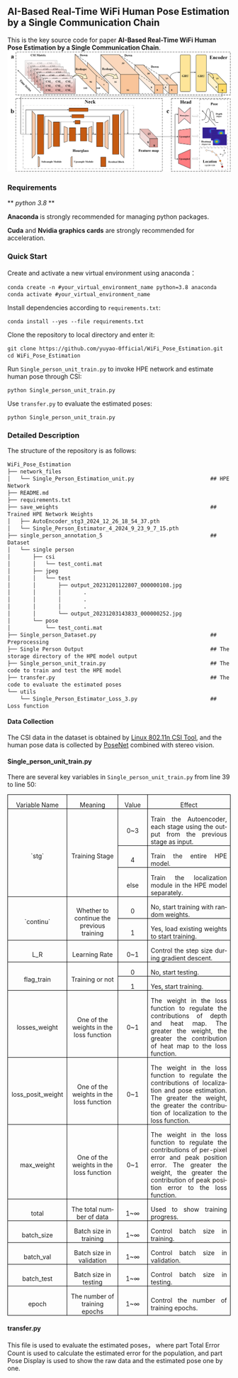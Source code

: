 ## **AI-Based Real-Time WiFi Human Pose Estimation by a Single Communication Chain**
This is the key source code for paper **AI-Based Real-Time WiFi Human Pose Estimation by a Single Communication Chain**.
![Network Design](https://github.com/yuyao-0fficial/WiFi_Pose_Estimation/blob/main/Network_Design.png "HPE Network Design")


### **Requirements**
** *python 3.8* **

**Anaconda** is strongly recommended for managing python packages.

**Cuda** and **Nvidia graphics cards** are strongly recommended for acceleration.

### **Quick Start**
Create and activate a new virtual environment using anaconda：
```
conda create -n #your_virtual_environment_name python=3.8 anaconda
conda activate #your_virtual_environment_name
```

Install dependencies according to `requirements.txt`:
```
conda install --yes --file requirements.txt
```

Clone the repository to local directory and enter it:
```
git clone https://github.com/yuyao-0fficial/WiFi_Pose_Estimation.git
cd WiFi_Pose_Estimation
```

Run `Single_person_unit_train.py` to invoke HPE network and estimate human pose through CSI:
```
python Single_person_unit_train.py
```

Use `transfer.py` to evaluate the estimated poses:
```
python Single_person_unit_train.py
```


### **Detailed Description**
The structure of the repository is as follows:
```
WiFi_Pose_Estimation
├── network_files
│   └── Single_Person_Estimation_unit.py                        ## HPE Network
├── README.md
├── requirements.txt
├── save_weights                                                ## Trained HPE Network Weights
│   ├── AutoEncoder_stg3_2024_12_26_18_54_37.pth
│   └── Single_Person_Estimator_4_2024_9_23_9_7_15.pth
├── single_person_annotation_5                                  ## Dataset
│   └── single person
│       ├── csi
│       │   └── test_conti.mat
│       ├── jpeg
│       │   └── test
│       │       ├── output_20231201122807_000000108.jpg
│       │       │       .
│       │       │       .
│       │       │       .
│       │       └── output_20231203143833_000000252.jpg
│       └── pose
│           └── test_conti.mat
├── Single_person_Dataset.py                                    ## Preprocessing
├── Single Person Output                                        ## The storage directory of the HPE model output
├── Single_person_unit_train.py                                 ## The code to train and test the HPE model
├── transfer.py                                                 ## The code to evaluate the estimated poses
└── utils
    └── Single_Person_Estimator_Loss_3.py                       ## Loss function
```

#### **Data Collection**
The CSI data in the dataset is obtained by [Linux 802.11n CSI Tool](https://github.com/spanev/linux-80211n-csitool), and the human pose data is collected by [PoseNet](https://github.com/mks0601/3DMPPE_POSENET_RELEASE) combined with stereo vision.

#### **Single_person_unit_train.py**
There are several key variables in `Single_person_unit_train.py` from line 39 to line 50: 
<table class="MsoNormalTable" border="0" cellspacing="0" cellpadding="0" style="border-collapse:collapse;mso-yfti-tbllook:1184;mso-padding-alt:0cm 0cm 0cm 0cm">
 <tbody><tr style="mso-yfti-irow:0;mso-yfti-firstrow:yes;height:12.45pt">
  <td width="123" valign="top" style="width:92.2pt;border:solid windowtext 1.0pt;
  padding:0cm 5.4pt 0cm 5.4pt;height:12.45pt">
  <p class="MsoNormal" align="center" style="margin-bottom:0cm;text-align:center;
  line-height:normal"><span lang="EN-US">Variable Name</span></p>
  </td>
  <td width="170" valign="top" style="width:127.55pt;border:solid windowtext 1.0pt;
  border-left:none;padding:0cm 5.4pt 0cm 5.4pt;height:12.45pt">
  <p class="MsoNormal" align="center" style="margin-bottom:0cm;text-align:center;
  line-height:normal"><span lang="EN-US">Meaning</span></p>
  </td>
  <td width="75" valign="top" style="width:56.3pt;border:solid windowtext 1.0pt;
  border-left:none;padding:0cm 5.4pt 0cm 5.4pt;height:12.45pt">
  <p class="MsoNormal" align="center" style="margin-bottom:0cm;text-align:center;
  line-height:normal"><span lang="EN-US">Value</span></p>
  </td>
  <td width="312" valign="top" style="width:233.85pt;border:solid windowtext 1.0pt;
  border-left:none;padding:0cm 5.4pt 0cm 5.4pt;height:12.45pt">
  <p class="MsoNormal" align="center" style="margin-bottom:0cm;text-align:center;
  line-height:normal"><span lang="EN-US">Effect</span></p>
  </td>
 </tr>
 <tr style="mso-yfti-irow:1;height:38.5pt">
  <td width="123" rowspan="3" style="width:92.2pt;border:solid windowtext 1.0pt;
  border-top:none;padding:0cm 5.4pt 0cm 5.4pt;height:38.5pt">
  <p class="MsoNormal" align="center" style="margin-bottom:0cm;text-align:center;
  line-height:normal"><span lang="EN-US">`stg`</span></p>
  </td>
  <td width="170" rowspan="3" style="width:127.55pt;border-top:none;border-left:
  none;border-bottom:solid windowtext 1.0pt;border-right:solid windowtext 1.0pt;
  padding:0cm 5.4pt 0cm 5.4pt;height:38.5pt">
  <p class="MsoNormal" align="center" style="margin-bottom:0cm;text-align:center;
  line-height:normal"><span lang="EN-US">Training Stage</span></p>
  </td>
  <td width="75" style="width:56.3pt;border-top:none;border-left:none;border-bottom:
  solid windowtext 1.0pt;border-right:solid windowtext 1.0pt;padding:0cm 5.4pt 0cm 5.4pt;
  height:38.5pt">
  <p class="MsoNormal" align="center" style="margin-bottom:0cm;text-align:center;
  line-height:normal"><span lang="EN-US">0~3</span></p>
  </td>
  <td width="312" style="width:233.85pt;border-top:none;border-left:none;
  border-bottom:solid windowtext 1.0pt;border-right:solid windowtext 1.0pt;
  padding:0cm 5.4pt 0cm 5.4pt;height:38.5pt">
  <p class="MsoNormal" style="margin-bottom:0cm;text-align:justify;text-justify:
  inter-ideograph;line-height:normal"><span lang="EN-US">Train the Autoencoder,
  each stage using the output from the previous stage as input.</span></p>
  </td>
 </tr>
 <tr style="mso-yfti-irow:2;height:12.45pt">
  <td width="75" style="width:56.3pt;border-top:none;border-left:none;border-bottom:
  solid windowtext 1.0pt;border-right:solid windowtext 1.0pt;padding:0cm 5.4pt 0cm 5.4pt;
  height:12.45pt">
  <p class="MsoNormal" align="center" style="margin-bottom:0cm;text-align:center;
  line-height:normal"><span lang="EN-US">4</span></p>
  </td>
  <td width="312" style="width:233.85pt;border-top:none;border-left:none;
  border-bottom:solid windowtext 1.0pt;border-right:solid windowtext 1.0pt;
  padding:0cm 5.4pt 0cm 5.4pt;height:12.45pt">
  <p class="MsoNormal" style="margin-bottom:0cm;text-align:justify;text-justify:
  inter-ideograph;line-height:normal"><span lang="EN-US">Train the entire HPE
  model.</span></p>
  </td>
 </tr>
 <tr style="mso-yfti-irow:3;height:12.45pt">
  <td width="75" style="width:56.3pt;border-top:none;border-left:none;border-bottom:
  solid windowtext 1.0pt;border-right:solid windowtext 1.0pt;padding:0cm 5.4pt 0cm 5.4pt;
  height:12.45pt">
  <p class="MsoNormal" align="center" style="margin-bottom:0cm;text-align:center;
  line-height:normal"><span lang="EN-US">else</span></p>
  </td>
  <td width="312" style="width:233.85pt;border-top:none;border-left:none;
  border-bottom:solid windowtext 1.0pt;border-right:solid windowtext 1.0pt;
  padding:0cm 5.4pt 0cm 5.4pt;height:12.45pt">
  <p class="MsoNormal" style="margin-bottom:0cm;text-align:justify;text-justify:
  inter-ideograph;line-height:normal"><span lang="EN-US">Train the localization
  module in the HPE model separately.</span></p>
  </td>
 </tr>
 <tr style="mso-yfti-irow:4;height:12.45pt">
  <td width="123" rowspan="2" style="width:92.2pt;border:solid windowtext 1.0pt;
  border-top:none;padding:0cm 5.4pt 0cm 5.4pt;height:12.45pt">
  <p class="MsoNormal" align="center" style="margin-bottom:0cm;text-align:center;
  line-height:normal"><span lang="EN-US">`<span class="SpellE">continu</span>`</span></p>
  </td>
  <td width="170" rowspan="2" style="width:127.55pt;border-top:none;border-left:
  none;border-bottom:solid windowtext 1.0pt;border-right:solid windowtext 1.0pt;
  padding:0cm 5.4pt 0cm 5.4pt;height:12.45pt">
  <p class="MsoNormal" align="center" style="margin-bottom:0cm;text-align:center;
  line-height:normal"><span lang="EN-US">Whether to continue the previous
  training</span></p>
  </td>
  <td width="75" style="width:56.3pt;border-top:none;border-left:none;border-bottom:
  solid windowtext 1.0pt;border-right:solid windowtext 1.0pt;padding:0cm 5.4pt 0cm 5.4pt;
  height:12.45pt">
  <p class="MsoNormal" align="center" style="margin-bottom:0cm;text-align:center;
  line-height:normal"><span lang="EN-US">0</span></p>
  </td>
  <td width="312" style="width:233.85pt;border-top:none;border-left:none;
  border-bottom:solid windowtext 1.0pt;border-right:solid windowtext 1.0pt;
  padding:0cm 5.4pt 0cm 5.4pt;height:12.45pt">
  <p class="MsoNormal" style="margin-bottom:0cm;text-align:justify;text-justify:
  inter-ideograph;line-height:normal"><span lang="EN-US">No, start training with
  random weights.</span></p>
  </td>
 </tr>
 <tr style="mso-yfti-irow:5;height:12.45pt">
  <td width="75" style="width:56.3pt;border-top:none;border-left:none;border-bottom:
  solid windowtext 1.0pt;border-right:solid windowtext 1.0pt;padding:0cm 5.4pt 0cm 5.4pt;
  height:12.45pt">
  <p class="MsoNormal" align="center" style="margin-bottom:0cm;text-align:center;
  line-height:normal"><span lang="EN-US">1</span></p>
  </td>
  <td width="312" style="width:233.85pt;border-top:none;border-left:none;
  border-bottom:solid windowtext 1.0pt;border-right:solid windowtext 1.0pt;
  padding:0cm 5.4pt 0cm 5.4pt;height:12.45pt">
  <p class="MsoNormal" style="margin-bottom:0cm;text-align:justify;text-justify:
  inter-ideograph;line-height:normal"><span lang="EN-US">Yes, load existing
  weights to start training.</span></p>
  </td>
 </tr>
 <tr style="mso-yfti-irow:6;height:12.45pt">
  <td width="123" style="width:92.2pt;border:solid windowtext 1.0pt;border-top:
  none;padding:0cm 5.4pt 0cm 5.4pt;height:12.45pt">
  <p class="MsoNormal" align="center" style="margin-bottom:0cm;text-align:center;
  line-height:normal"><span lang="EN-US">L_R</span></p>
  </td>
  <td width="170" style="width:127.55pt;border-top:none;border-left:none;
  border-bottom:solid windowtext 1.0pt;border-right:solid windowtext 1.0pt;
  padding:0cm 5.4pt 0cm 5.4pt;height:12.45pt">
  <p class="MsoNormal" align="center" style="margin-bottom:0cm;text-align:center;
  line-height:normal"><span lang="EN-US">Learning Rate</span></p>
  </td>
  <td width="75" style="width:56.3pt;border-top:none;border-left:none;border-bottom:
  solid windowtext 1.0pt;border-right:solid windowtext 1.0pt;padding:0cm 5.4pt 0cm 5.4pt;
  height:12.45pt">
  <p class="MsoNormal" align="center" style="margin-bottom:0cm;text-align:center;
  line-height:normal"><span lang="EN-US">0~1</span></p>
  </td>
  <td width="312" style="width:233.85pt;border-top:none;border-left:none;
  border-bottom:solid windowtext 1.0pt;border-right:solid windowtext 1.0pt;
  padding:0cm 5.4pt 0cm 5.4pt;height:12.45pt">
  <p class="MsoNormal" style="margin-bottom:0cm;text-align:justify;text-justify:
  inter-ideograph;line-height:normal"><span lang="EN-US">Control the step size
  during gradient descent.</span></p>
  </td>
 </tr>
 <tr style="mso-yfti-irow:7;height:12.45pt">
  <td width="123" rowspan="2" style="width:92.2pt;border:solid windowtext 1.0pt;
  border-top:none;padding:0cm 5.4pt 0cm 5.4pt;height:12.45pt">
  <p class="MsoNormal" align="center" style="margin-bottom:0cm;text-align:center;
  line-height:normal"><span class="SpellE"><span lang="EN-US">flag_train</span></span></p>
  </td>
  <td width="170" rowspan="2" style="width:127.55pt;border-top:none;border-left:
  none;border-bottom:solid windowtext 1.0pt;border-right:solid windowtext 1.0pt;
  padding:0cm 5.4pt 0cm 5.4pt;height:12.45pt">
  <p class="MsoNormal" align="center" style="margin-bottom:0cm;text-align:center;
  line-height:normal"><span lang="EN-US">Training or not</span></p>
  </td>
  <td width="75" style="width:56.3pt;border-top:none;border-left:none;border-bottom:
  solid windowtext 1.0pt;border-right:solid windowtext 1.0pt;padding:0cm 5.4pt 0cm 5.4pt;
  height:12.45pt">
  <p class="MsoNormal" align="center" style="margin-bottom:0cm;text-align:center;
  line-height:normal"><span lang="EN-US">0</span></p>
  </td>
  <td width="312" style="width:233.85pt;border-top:none;border-left:none;
  border-bottom:solid windowtext 1.0pt;border-right:solid windowtext 1.0pt;
  padding:0cm 5.4pt 0cm 5.4pt;height:12.45pt">
  <p class="MsoNormal" style="margin-bottom:0cm;text-align:justify;text-justify:
  inter-ideograph;line-height:normal"><span lang="EN-US">No, start testing.</span></p>
  </td>
 </tr>
 <tr style="mso-yfti-irow:8;height:12.45pt">
  <td width="75" style="width:56.3pt;border-top:none;border-left:none;border-bottom:
  solid windowtext 1.0pt;border-right:solid windowtext 1.0pt;padding:0cm 5.4pt 0cm 5.4pt;
  height:12.45pt">
  <p class="MsoNormal" align="center" style="margin-bottom:0cm;text-align:center;
  line-height:normal"><span lang="EN-US">1</span></p>
  </td>
  <td width="312" style="width:233.85pt;border-top:none;border-left:none;
  border-bottom:solid windowtext 1.0pt;border-right:solid windowtext 1.0pt;
  padding:0cm 5.4pt 0cm 5.4pt;height:12.45pt">
  <p class="MsoNormal" style="margin-bottom:0cm;text-align:justify;text-justify:
  inter-ideograph;line-height:normal"><span lang="EN-US">Yes, start training.</span></p>
  </td>
 </tr>
 <tr style="mso-yfti-irow:9;height:12.45pt">
  <td width="123" style="width:92.2pt;border:solid windowtext 1.0pt;border-top:
  none;padding:0cm 5.4pt 0cm 5.4pt;height:12.45pt">
  <p class="MsoNormal" align="center" style="margin-bottom:0cm;text-align:center;
  line-height:normal"><span class="SpellE"><span lang="EN-US">losses_weight</span></span></p>
  </td>
  <td width="170" style="width:127.55pt;border-top:none;border-left:none;
  border-bottom:solid windowtext 1.0pt;border-right:solid windowtext 1.0pt;
  padding:0cm 5.4pt 0cm 5.4pt;height:12.45pt">
  <p class="MsoNormal" align="center" style="margin-bottom:0cm;text-align:center;
  line-height:normal"><span lang="EN-US">One of the weights in the loss function</span></p>
  </td>
  <td width="75" style="width:56.3pt;border-top:none;border-left:none;border-bottom:
  solid windowtext 1.0pt;border-right:solid windowtext 1.0pt;padding:0cm 5.4pt 0cm 5.4pt;
  height:12.45pt">
  <p class="MsoNormal" align="center" style="margin-bottom:0cm;text-align:center;
  line-height:normal"><span lang="EN-US">0~1</span></p>
  </td>
  <td width="312" style="width:233.85pt;border-top:none;border-left:none;
  border-bottom:solid windowtext 1.0pt;border-right:solid windowtext 1.0pt;
  padding:0cm 5.4pt 0cm 5.4pt;height:12.45pt">
  <p class="MsoNormal" style="margin-bottom:0cm;text-align:justify;text-justify:
  inter-ideograph;line-height:normal"><span lang="EN-US">The weight in the loss function
  to regulate the contributions of depth and heat map. The greater the weight,
  the greater the contribution of heat map to the loss function.</span></p>
  </td>
 </tr>
 <tr style="mso-yfti-irow:10;height:12.45pt">
  <td width="123" style="width:92.2pt;border:solid windowtext 1.0pt;border-top:
  none;padding:0cm 5.4pt 0cm 5.4pt;height:12.45pt">
  <p class="MsoNormal" align="center" style="margin-bottom:0cm;text-align:center;
  line-height:normal"><span class="SpellE"><span lang="EN-US">loss_posit_weight</span></span></p>
  </td>
  <td width="170" style="width:127.55pt;border-top:none;border-left:none;
  border-bottom:solid windowtext 1.0pt;border-right:solid windowtext 1.0pt;
  padding:0cm 5.4pt 0cm 5.4pt;height:12.45pt">
  <p class="MsoNormal" align="center" style="margin-bottom:0cm;text-align:center;
  line-height:normal"><span lang="EN-US">One of the weights in the loss function</span></p>
  </td>
  <td width="75" style="width:56.3pt;border-top:none;border-left:none;border-bottom:
  solid windowtext 1.0pt;border-right:solid windowtext 1.0pt;padding:0cm 5.4pt 0cm 5.4pt;
  height:12.45pt">
  <p class="MsoNormal" align="center" style="margin-bottom:0cm;text-align:center;
  line-height:normal"><span lang="EN-US">0~1</span></p>
  </td>
  <td width="312" style="width:233.85pt;border-top:none;border-left:none;
  border-bottom:solid windowtext 1.0pt;border-right:solid windowtext 1.0pt;
  padding:0cm 5.4pt 0cm 5.4pt;height:12.45pt">
  <p class="MsoNormal" style="margin-bottom:0cm;text-align:justify;text-justify:
  inter-ideograph;line-height:normal"><span lang="EN-US">The weight in the loss
  function to regulate the contributions of localization and pose estimation.
  The greater the weight, the greater the contribution of localization to the
  loss function.</span></p>
  </td>
 </tr>
 <tr style="mso-yfti-irow:11;height:12.45pt">
  <td width="123" style="width:92.2pt;border:solid windowtext 1.0pt;border-top:
  none;padding:0cm 5.4pt 0cm 5.4pt;height:12.45pt">
  <p class="MsoNormal" align="center" style="margin-bottom:0cm;text-align:center;
  line-height:normal"><span class="SpellE"><span lang="EN-US">max_weight</span></span></p>
  </td>
  <td width="170" style="width:127.55pt;border-top:none;border-left:none;
  border-bottom:solid windowtext 1.0pt;border-right:solid windowtext 1.0pt;
  padding:0cm 5.4pt 0cm 5.4pt;height:12.45pt">
  <p class="MsoNormal" align="center" style="margin-bottom:0cm;text-align:center;
  line-height:normal"><span lang="EN-US">One of the weights in the loss function</span></p>
  </td>
  <td width="75" style="width:56.3pt;border-top:none;border-left:none;border-bottom:
  solid windowtext 1.0pt;border-right:solid windowtext 1.0pt;padding:0cm 5.4pt 0cm 5.4pt;
  height:12.45pt">
  <p class="MsoNormal" align="center" style="margin-bottom:0cm;text-align:center;
  line-height:normal"><span lang="EN-US">0~1</span></p>
  </td>
  <td width="312" style="width:233.85pt;border-top:none;border-left:none;
  border-bottom:solid windowtext 1.0pt;border-right:solid windowtext 1.0pt;
  padding:0cm 5.4pt 0cm 5.4pt;height:12.45pt">
  <p class="MsoNormal" style="margin-bottom:0cm;text-align:justify;text-justify:
  inter-ideograph;line-height:normal"><span lang="EN-US">The weight in the loss
  function to regulate the contributions of per-pixel error and peak position
  error. The greater the weight, the greater the contribution of peak position
  error to the loss function.</span></p>
  </td>
 </tr>
 <tr style="mso-yfti-irow:12;height:12.45pt">
  <td width="123" style="width:92.2pt;border:solid windowtext 1.0pt;border-top:
  none;padding:0cm 5.4pt 0cm 5.4pt;height:12.45pt">
  <p class="MsoNormal" align="center" style="margin-bottom:0cm;text-align:center;
  line-height:normal"><span lang="EN-US">total</span></p>
  </td>
  <td width="170" style="width:127.55pt;border-top:none;border-left:none;
  border-bottom:solid windowtext 1.0pt;border-right:solid windowtext 1.0pt;
  padding:0cm 5.4pt 0cm 5.4pt;height:12.45pt">
  <p class="MsoNormal" align="center" style="margin-bottom:0cm;text-align:center;
  line-height:normal"><span lang="EN-US">The total number of data</span></p>
  </td>
  <td width="75" style="width:56.3pt;border-top:none;border-left:none;border-bottom:
  solid windowtext 1.0pt;border-right:solid windowtext 1.0pt;padding:0cm 5.4pt 0cm 5.4pt;
  height:12.45pt">
  <p class="MsoNormal" align="center" style="margin-bottom:0cm;text-align:center;
  line-height:normal"><span lang="EN-US">1~</span>∞</p>
  </td>
  <td width="312" style="width:233.85pt;border-top:none;border-left:none;
  border-bottom:solid windowtext 1.0pt;border-right:solid windowtext 1.0pt;
  padding:0cm 5.4pt 0cm 5.4pt;height:12.45pt">
  <p class="MsoNormal" style="margin-bottom:0cm;text-align:justify;text-justify:
  inter-ideograph;line-height:normal"><span lang="EN-US">Used to show training
  progress.</span></p>
  </td>
 </tr>
 <tr style="mso-yfti-irow:13;height:12.45pt">
  <td width="123" style="width:92.2pt;border:solid windowtext 1.0pt;border-top:
  none;padding:0cm 5.4pt 0cm 5.4pt;height:12.45pt">
  <p class="MsoNormal" align="center" style="margin-bottom:0cm;text-align:center;
  line-height:normal"><span class="SpellE"><span lang="EN-US">batch_size</span></span></p>
  </td>
  <td width="170" style="width:127.55pt;border-top:none;border-left:none;
  border-bottom:solid windowtext 1.0pt;border-right:solid windowtext 1.0pt;
  padding:0cm 5.4pt 0cm 5.4pt;height:12.45pt">
  <p class="MsoNormal" align="center" style="margin-bottom:0cm;text-align:center;
  line-height:normal"><span lang="EN-US">Batch size in training</span></p>
  </td>
  <td width="75" style="width:56.3pt;border-top:none;border-left:none;border-bottom:
  solid windowtext 1.0pt;border-right:solid windowtext 1.0pt;padding:0cm 5.4pt 0cm 5.4pt;
  height:12.45pt">
  <p class="MsoNormal" align="center" style="margin-bottom:0cm;text-align:center;
  line-height:normal"><span lang="EN-US">1~</span>∞</p>
  </td>
  <td width="312" style="width:233.85pt;border-top:none;border-left:none;
  border-bottom:solid windowtext 1.0pt;border-right:solid windowtext 1.0pt;
  padding:0cm 5.4pt 0cm 5.4pt;height:12.45pt">
  <p class="MsoNormal" style="margin-bottom:0cm;text-align:justify;text-justify:
  inter-ideograph;line-height:normal"><span lang="EN-US">Control batch size in
  training.</span></p>
  </td>
 </tr>
 <tr style="mso-yfti-irow:14;height:12.45pt">
  <td width="123" style="width:92.2pt;border:solid windowtext 1.0pt;border-top:
  none;padding:0cm 5.4pt 0cm 5.4pt;height:12.45pt">
  <p class="MsoNormal" align="center" style="margin-bottom:0cm;text-align:center;
  line-height:normal"><span class="SpellE"><span lang="EN-US">batch_val</span></span></p>
  </td>
  <td width="170" style="width:127.55pt;border-top:none;border-left:none;
  border-bottom:solid windowtext 1.0pt;border-right:solid windowtext 1.0pt;
  padding:0cm 5.4pt 0cm 5.4pt;height:12.45pt">
  <p class="MsoNormal" align="center" style="margin-bottom:0cm;text-align:center;
  line-height:normal"><span lang="EN-US">Batch size in validation</span></p>
  </td>
  <td width="75" style="width:56.3pt;border-top:none;border-left:none;border-bottom:
  solid windowtext 1.0pt;border-right:solid windowtext 1.0pt;padding:0cm 5.4pt 0cm 5.4pt;
  height:12.45pt">
  <p class="MsoNormal" align="center" style="margin-bottom:0cm;text-align:center;
  line-height:normal"><span lang="EN-US">1~</span>∞</p>
  </td>
  <td width="312" style="width:233.85pt;border-top:none;border-left:none;
  border-bottom:solid windowtext 1.0pt;border-right:solid windowtext 1.0pt;
  padding:0cm 5.4pt 0cm 5.4pt;height:12.45pt">
  <p class="MsoNormal" style="margin-bottom:0cm;text-align:justify;text-justify:
  inter-ideograph;line-height:normal"><span lang="EN-US">Control batch size in
  validation.</span></p>
  </td>
 </tr>
 <tr style="mso-yfti-irow:15;height:12.45pt">
  <td width="123" style="width:92.2pt;border:solid windowtext 1.0pt;border-top:
  none;padding:0cm 5.4pt 0cm 5.4pt;height:12.45pt">
  <p class="MsoNormal" align="center" style="margin-bottom:0cm;text-align:center;
  line-height:normal"><span class="SpellE"><span lang="EN-US">batch_test</span></span></p>
  </td>
  <td width="170" style="width:127.55pt;border-top:none;border-left:none;
  border-bottom:solid windowtext 1.0pt;border-right:solid windowtext 1.0pt;
  padding:0cm 5.4pt 0cm 5.4pt;height:12.45pt">
  <p class="MsoNormal" align="center" style="margin-bottom:0cm;text-align:center;
  line-height:normal"><span lang="EN-US">Batch size in testing</span></p>
  </td>
  <td width="75" style="width:56.3pt;border-top:none;border-left:none;border-bottom:
  solid windowtext 1.0pt;border-right:solid windowtext 1.0pt;padding:0cm 5.4pt 0cm 5.4pt;
  height:12.45pt">
  <p class="MsoNormal" align="center" style="margin-bottom:0cm;text-align:center;
  line-height:normal"><span lang="EN-US">1~</span>∞</p>
  </td>
  <td width="312" style="width:233.85pt;border-top:none;border-left:none;
  border-bottom:solid windowtext 1.0pt;border-right:solid windowtext 1.0pt;
  padding:0cm 5.4pt 0cm 5.4pt;height:12.45pt">
  <p class="MsoNormal" style="margin-bottom:0cm;text-align:justify;text-justify:
  inter-ideograph;line-height:normal"><span lang="EN-US">Control batch size in
  testing.</span></p>
  </td>
 </tr>
 <tr style="mso-yfti-irow:16;mso-yfti-lastrow:yes;height:12.45pt">
  <td width="123" style="width:92.2pt;border:solid windowtext 1.0pt;border-top:
  none;padding:0cm 5.4pt 0cm 5.4pt;height:12.45pt">
  <p class="MsoNormal" align="center" style="margin-bottom:0cm;text-align:center;
  line-height:normal"><span lang="EN-US">epoch</span></p>
  </td>
  <td width="170" style="width:127.55pt;border-top:none;border-left:none;
  border-bottom:solid windowtext 1.0pt;border-right:solid windowtext 1.0pt;
  padding:0cm 5.4pt 0cm 5.4pt;height:12.45pt">
  <p class="MsoNormal" align="center" style="margin-bottom:0cm;text-align:center;
  line-height:normal"><span lang="EN-US">The number of training epochs</span></p>
  </td>
  <td width="75" style="width:56.3pt;border-top:none;border-left:none;border-bottom:
  solid windowtext 1.0pt;border-right:solid windowtext 1.0pt;padding:0cm 5.4pt 0cm 5.4pt;
  height:12.45pt">
  <p class="MsoNormal" align="center" style="margin-bottom:0cm;text-align:center;
  line-height:normal"><span lang="EN-US">1~</span>∞</p>
  </td>
  <td width="312" style="width:233.85pt;border-top:none;border-left:none;
  border-bottom:solid windowtext 1.0pt;border-right:solid windowtext 1.0pt;
  padding:0cm 5.4pt 0cm 5.4pt;height:12.45pt">
  <p class="MsoNormal" style="margin-bottom:0cm;text-align:justify;text-justify:
  inter-ideograph;line-height:normal"><span lang="EN-US">Control the number of
  training epochs.</span></p>
  </td>
 </tr>
</tbody>
</table>

#### **transfer.py**
This file is used to evaluate the estimated poses， where part Total Error Count is used to calculate the estimated error for the population, and part Pose Display is used to show the raw data and the estimated pose one by one.

